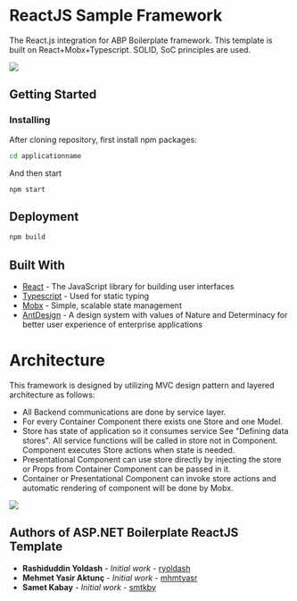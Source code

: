 # ReactJS Sample Framework

The React.js integration for ABP Boilerplate framework. This template is built on React+Mobx+Typescript. SOLID, SoC principles are used.

![](_screenshots/dashboard.png)

## Getting Started

### Installing

After cloning repository, first install npm packages:

```sh
cd applicationname
```

And then start

```
npm start
```

## Deployment

```sh
npm build
```

## Built With

* [React](https://reactjs.org/) - The JavaScript library for building user interfaces
* [Typescript](https://www.typescriptlang.org/) - Used for static typing
* [Mobx](https://mobx.js.org/) - Simple, scalable state management
* [AntDesign](https://ant.design/) - A design system with values of Nature and Determinacy for better user experience of enterprise applications

# Architecture

This framework is designed by utilizing MVC design pattern and layered architecture as follows:

- All Backend communications are done by service layer.
- For every Container Component there exists one Store and one Model.
- Store has state of application so it consumes service See "Defining data stores". All service functions will be called in store not in Component. Component executes Store actions when state is needed.
- Presentational Component can use store directly by injecting the store or Props from Container Component can be passed in it.
- Container or Presentational Component can invoke store actions and automatic rendering of component will be done by Mobx.

![](_screenshots/architecture.jpg)

## Authors of ASP.NET Boilerplate ReactJS Template

* **Rashiduddin Yoldash** - *Initial work* - [ryoldash](https://github.com/ryoldash)
* **Mehmet Yasir Aktunç** - *Initial work* - [mhmtyasr](https://github.com/mhmtyasr)
* **Samet Kabay** - *Initial work* - [smtkby](https://github.com/smtkby)
